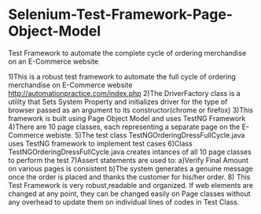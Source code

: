 # Selenium-Test-Framework-Page-Object-Model
Test Framework to automate the complete cycle of ordering merchandise on an E-Commerce website

1)This is a robust test framework to automate the full cycle of ordering merchandise on E-Commerce website http://automationpractice.com/index.php
2)The DriverFactory class is a utility that Sets System Property and initializes driver for the type of browser passed as an argument to its constructor(chrome or firefox)
3)This framework is built using Page Object Model and uses TestNG Framework
4)There are 10 page classes, each representing a separate page on the E-Commerce webiste.
5)The test class TestNGOrderingDressFullCycle.java uses TestNG framework to implement test cases
6)Class TestNGOrderingDressFullCycle.java creates intances of all 10 page classes to perform the test
7)Assert statements are used to:
a)Verify Final Amount on various pages is consistent
b)The system generates a genuine message once the order is placed and thanks the customer for his/her order.
8) This Test Framework is very robust,readable and organized. If web elements are changed at any point, they can be changed easily on Page classes without any overhead to update them on individual lines of codes in Test Class.
